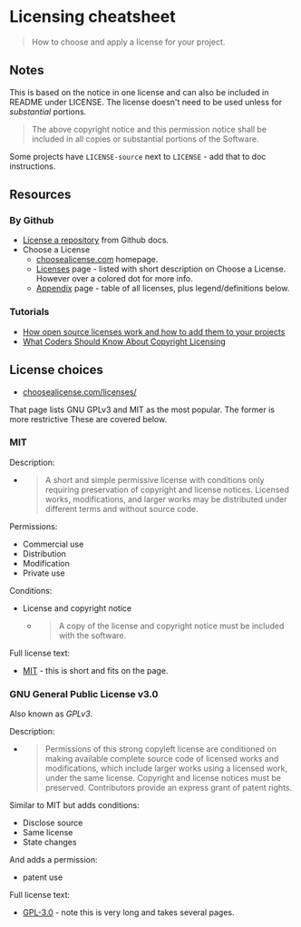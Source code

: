 # Licensing cheatsheet
> How to choose and apply a license for your project.

## Notes

This is based on the notice in one license and can also be included in README under LICENSE. The license doesn't need to be used unless for _substantial_ portions.

> The above copyright notice and this permission notice shall be included in all copies or substantial portions of the Software.

Some projects have `LICENSE-source` next to `LICENSE` - add that to doc instructions.


## Resources


### By Github

- [License a repository](https://help.github.com/en/github/creating-cloning-and-archiving-repositories/licensing-a-repository) from Github docs.
- Choose a License
    - [choosealicense.com](https://choosealicense.com/) homepage.
    - [Licenses](https://choosealicense.com/licenses/) page - listed with short description on Choose a License. However over a colored dot for more info.
    - [Appendix](https://choosealicense.com/appendix/) page - table of all licenses, plus legend/definitions below.

### Tutorials

- [How open source licenses work and how to add them to your projects](https://www.freecodecamp.org/news/how-open-source-licenses-work-and-how-to-add-them-to-your-projects-34310c3cf94/)
- [What Coders Should Know About Copyright Licensing](https://www.fastcompany.com/3014553/what-coders-should-know-about-copyright-licensing)


## License choices

- [choosealicense.com/licenses/](https://choosealicense.com/licenses/)

That page lists GNU GPLv3 and MIT as the most popular. The former is more restrictive These are covered below.

### MIT

Description:

- > A short and simple permissive license with conditions only requiring preservation of copyright and license notices. Licensed works, modifications, and larger works may be distributed under different terms and without source code.

Permissions:

- Commercial use
- Distribution
- Modification
- Private use

Conditions:

- License and copyright notice
    - > A copy of the license and copyright notice must be included with the software.
  
Full license text:

- [MIT](https://choosealicense.com/licenses/mit/) - this is short and fits on the page.


### GNU General Public License v3.0

Also known as _GPLv3_.

Description:

- > Permissions of this strong copyleft license are conditioned on making available complete source code of licensed works and modifications, which include larger works using a licensed work, under the same license. Copyright and license notices must be preserved. Contributors provide an express grant of patent rights.

Similar to MIT but adds conditions:

- Disclose source
- Same license
- State changes 

And adds a permission:

- patent use

Full license text:

- [GPL-3.0](https://choosealicense.com/licenses/gpl-3.0/) - note this is very long and takes several pages.
<!--stackedit_data:
eyJoaXN0b3J5IjpbOTk2Mjg2NjQyXX0=
-->
